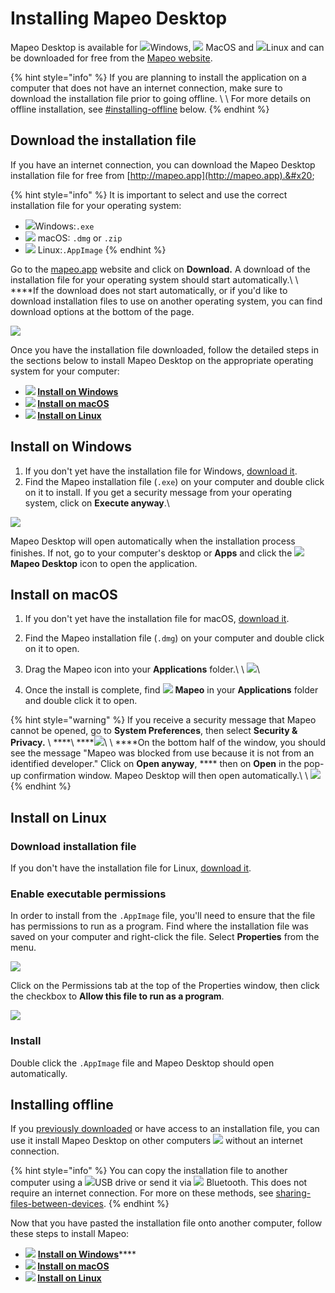 # Installing Mapeo Desktop

Mapeo Desktop is available for ![](../../../.gitbook/assets/Windows-logo.png)Windows, ![](../../../.gitbook/assets/mac.png) MacOS and ![](../../../.gitbook/assets/linux.png)Linux and can be downloaded for free from the [Mapeo website](https://www.digital-democracy.org/mapeo/).

{% hint style="info" %}
If you are planning to install the application on a computer that does not have an internet connection, make sure to download the installation file prior to going offline. \ \ For more details on offline installation, see [#installing-offline](installing-mapeo-desktop.md#installing-offline "mention") below.
{% endhint %}

## Download the installation file

If you have an internet connection, you can download the Mapeo Desktop installation file for free from [http://mapeo.app](http://mapeo.app).&#x20;

{% hint style="info" %}
It is important to select and use the correct installation file for your operating system:

* ![](../../../.gitbook/assets/Windows-logo.png)Windows:`.exe`
* ![](../../../.gitbook/assets/mac.png) macOS: `.dmg` or `.zip`&#x20;
* ![](../../../.gitbook/assets/linux.png) Linux:`.AppImage`
{% endhint %}

Go to the [mapeo.app](https://www.digital-democracy.org/mapeo/) website and click on **Download.** A download of the installation file for your operating system should start automatically.\ \ ****If the download does not start automatically, or if you'd like to download installation files to use on another operating system, you can find download options at the bottom of the page.

![](https://lh3.googleusercontent.com/E\_z0p4l7yCsYHL4JCBHYKPTwexwyuZmUeCocPedWk4kAiP-fA5dHCBpNmQA6oMBuUd34X3-w8MbF\_Za6rUehwNBb3z-Stkr6FnXExz2YPkSW61MNpeME7Nt6xZdlPA)

Once you have the installation file downloaded, follow the detailed steps in the sections below to install Mapeo Desktop on the appropriate operating system for your computer:

* ****![](../../../.gitbook/assets/Windows-logo.png) [**Install on Windows**](installing-mapeo-desktop.md#install-on-windows)****
* ****![](../../../.gitbook/assets/mac.png) [**Install on macOS**](installing-mapeo-desktop.md#installation-on-macos)****
* ****![](../../../.gitbook/assets/linux.png) [**Install on Linux**](installing-mapeo-desktop.md#install-on-linux)****

## Install on Windows&#x20;

1. If you don't yet have the installation file for Windows, [download it](installing-mapeo-desktop.md#download-the-installation-file).
2. Find the Mapeo installation file (`.exe`) on your computer and double click on it to install. If you get a security message from your operating system, click on **Execute anyway**.\


![](https://lh3.googleusercontent.com/Tsq5jLMWd1wSHKbDzVT\_WFc-bUSBtbn3gj-6ta8YqJzQzXqoHDQ5Jw6ehXNz\_1ZopSYMZMN0O5ZZ6L4gM5Vuva08ZwHe1mzo0zPZCyK5r10qXb26CtMb1Twbf-l2CA)

Mapeo Desktop will open automatically when the installation process finishes. If not, go to your computer's desktop or **Apps** and click the ![](../../../.gitbook/assets/Mapeo\_Desktop.png)**Mapeo Desktop** icon to open the application.

## Install on macOS ​

1. If you don't yet have the installation file for macOS, [download it](installing-mapeo-desktop.md#download-the-installation-file).
2. Find the Mapeo installation file (`.dmg`) on your computer and double click on it to open.
3. Drag the Mapeo icon into your **Applications** folder.\ \ ![](../../../.gitbook/assets/Md\_mac\_install\_drag\_app\_icon\_to\_applications.png)\

4. Once the install is complete, find ![](../../../.gitbook/assets/Mapeo\_Desktop.png) **Mapeo** in your **Applications** folder and double click it to open.

{% hint style="warning" %}
If you receive a security message that Mapeo cannot be opened, go to **System Preferences**, then select **Security & Privacy.** \ ****\ ****![](../../../.gitbook/assets/Mac\_system\_settings\_security.png)\ \ ****On the bottom half of the window, you should see the message "Mapeo was blocked from use because it is not from an identified developer." Click on **Open anyway**, **** then on **Open** in the pop-up confirmation window. Mapeo Desktop will then open automatically.\ \ ![](../../../.gitbook/assets/Mac\_security\_open\_anyway.png)
{% endhint %}

## Install on Linux&#x20;

### Download installation file

If you don't have the installation file for Linux, [download it](installing-mapeo-desktop.md#download-the-installation-file).

### Enable executable permissions

In order to install from the  `.AppImage` file, you'll need to ensure that the file has permissions to run as a program. Find where the installation file was saved on your computer and right-click the file. Select **Properties** from the menu.

![](../../../.gitbook/assets/Linux\_right\_click\_appImage.jpg)

Click on the Permissions tab at the top of the Properties window, then click the checkbox to **Allow this file to run as a program**.

![](../../../.gitbook/assets/Linux\_allow\_executable\_permissions.jpg)

### Install

Double click the `.AppImage` file and Mapeo Desktop should open automatically.

## Installing offline <a href="#installing-offline" id="installing-offline"></a>

If you [previously downloaded](installing-mapeo-desktop.md#download-the-installation-file) or have access to an installation file, you can use it install Mapeo Desktop on other computers ![](../../../.gitbook/assets/Computer\_no\_internet\_icon.png) without an internet connection.&#x20;

{% hint style="info" %}
You can copy the installation file to another computer using a ![](../../../.gitbook/assets/USB\_stick\_memory.png)USB drive or send it via ![](../../../.gitbook/assets/Bluetooth.png) Bluetooth. This does not require an internet connection. For more on these methods, see [sharing-files-between-devices](../../troubleshooting/sharing-files-between-devices/ "mention").
{% endhint %}

Now that you have pasted the installation file onto another computer, follow these steps to install Mapeo:

* ![](../../../.gitbook/assets/Windows-logo.png) [**Install on Windows**](installing-mapeo-desktop.md#install-on-windows)****
* ****![](../../../.gitbook/assets/mac.png) [**Install on macOS**](installing-mapeo-desktop.md#installation-on-macos)****
* ****![](../../../.gitbook/assets/linux.png) [**Install on Linux**](installing-mapeo-desktop.md#install-on-linux)****
